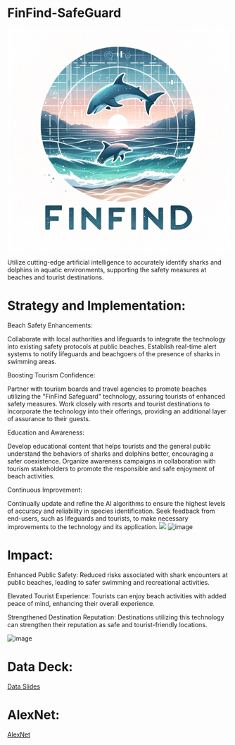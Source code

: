 # FinFind-SafeGuard
<img src="FinFind.png" width=800>

Utilize cutting-edge artificial intelligence to accurately identify sharks and dolphins in aquatic environments, supporting the safety measures at beaches and tourist destinations.

# Strategy and Implementation:
Beach Safety Enhancements:

Collaborate with local authorities and lifeguards to integrate the technology into existing safety protocols at public beaches.
Establish real-time alert systems to notify lifeguards and beachgoers of the presence of sharks in swimming areas.

Boosting Tourism Confidence:

Partner with tourism boards and travel agencies to promote beaches utilizing the "FinFind Safeguard" technology, assuring tourists of enhanced safety measures.
Work closely with resorts and tourist destinations to incorporate the technology into their offerings, providing an additional layer of assurance to their guests.

Education and Awareness:

Develop educational content that helps tourists and the general public understand the behaviors of sharks and dolphins better, encouraging a safer coexistence.
Organize awareness campaigns in collaboration with tourism stakeholders to promote the responsible and safe enjoyment of beach activities.

Continuous Improvement:

Continually update and refine the AI algorithms to ensure the highest levels of accuracy and reliability in species identification.
Seek feedback from end-users, such as lifeguards and tourists, to make necessary improvements to the technology and its application.
<img src="https://boattoursjohnspass.com/wp-content/uploads/dolsha-2.jpg" width=400> ![image](https://github.com/nikitabelii/FinFind-SafeGuard/assets/143030719/13352b95-9633-4bf5-98d2-79f5d131e7b3)


# Impact:
Enhanced Public Safety: Reduced risks associated with shark encounters at public beaches, leading to safer swimming and recreational activities.

Elevated Tourist Experience: Tourists can enjoy beach activities with added peace of mind, enhancing their overall experience.

Strengthened Destination Reputation: Destinations utilizing this technology can strengthen their reputation as safe and tourist-friendly locations.
 

![image](https://github.com/nikitabelii/FinFind-SafeGuard/assets/143030719/13352b95-9633-4bf5-98d2-79f5d131e7b3)

# Data Deck:
[Data Slides](https://docs.google.com/presentation/d/1GCEIlXu9bqusEShnHxgG5mU2u6IF6JgzBkYBzqsDLYo/edit?usp=sharing)

# AlexNet: 
[AlexNet](https://colab.research.google.com/drive/1v3CwUUp9sjcOkj0G-Ulp8g6gt3dwEkZG?usp=sharing)
